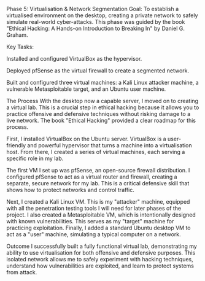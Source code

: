 Phase 5: Virtualisation & Network Segmentation
Goal: To establish a virtualised environment on the desktop, creating a private network to safely simulate real-world cyber-attacks. This phase was guided by the book "Ethical Hacking: A Hands-on Introduction to Breaking In" by Daniel G. Graham.

Key Tasks:

Installed and configured VirtualBox as the hypervisor.

Deployed pfSense as the virtual firewall to create a segmented network.

Built and configured three virtual machines: a Kali Linux attacker machine, a vulnerable Metasploitable target, and an Ubuntu user machine.

The Process
With the desktop now a capable server, I moved on to creating a virtual lab. This is a crucial step in ethical hacking because it allows you to practice offensive and defensive techniques without risking damage to a live network. The book "Ethical Hacking" provided a clear roadmap for this process.

First, I installed VirtualBox on the Ubuntu server. VirtualBox is a user-friendly and powerful hypervisor that turns a machine into a virtualisation host. From there, I created a series of virtual machines, each serving a specific role in my lab.

The first VM I set up was pfSense, an open-source firewall distribution. I configured pfSense to act as a virtual router and firewall, creating a separate, secure network for my lab. This is a critical defensive skill that shows how to protect networks and control traffic.

Next, I created a Kali Linux VM. This is my "attacker" machine, equipped with all the penetration testing tools I will need for later phases of the project. I also created a Metasploitable VM, which is intentionally designed with known vulnerabilities. This serves as my "target" machine for practicing exploitation. Finally, I added a standard Ubuntu desktop VM to act as a "user" machine, simulating a typical computer on a network.

Outcome
I successfully built a fully functional virtual lab, demonstrating my ability to use virtualisation for both offensive and defensive purposes. This isolated network allows me to safely experiment with hacking techniques, understand how vulnerabilities are exploited, and learn to protect systems from attack.
